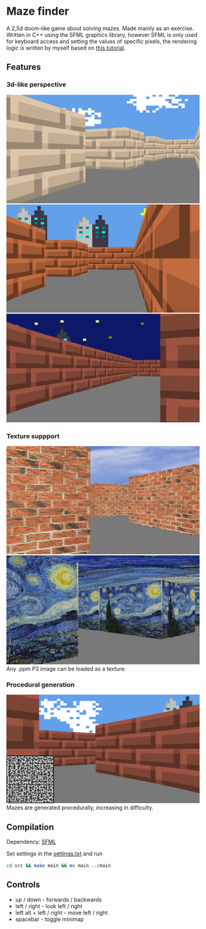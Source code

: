 # Maze finder
A 2,5d doom-like game about solving mazes. Made mainly as an exercise. Written in C++ using the SFML graphics library, however SFML is only used for keyboard access and setting the values of specific pixels, the rendering logic is written by myself based on [this tutorial](https://github.com/vinibiavatti1/RayCastingTutorial).

## Features
### 3d-like perspective
![image](./screenshots/Screenshot%20from%202024-03-09%2023-24-01.png)
![image](./screenshots/Screenshot%20from%202024-03-09%2023-22-47.png)
![image](./screenshots/Screenshot%20from%202024-03-09%2023-23-16.png)

### Texture suppport
![image](./screenshots/Screenshot%20from%202024-03-09%2023-20-17.png)
![image](./screenshots/Screenshot%20from%202024-03-09%2023-59-34.png)
Any .ppm P3 image can be loaded as a texture.

### Procedural generation
![image](./screenshots/Screenshot%20from%202024-03-09%2023-25-16.png)
Mazes are generated procedurally, increasing in difficulty.

## Compilation
Dependency: [SFML](https://www.sfml-dev.org/)

Set settings in the [settings.txt](./settings.txt) and run
```bash
cd src && make main && mv main ../main
```

## Controls
- up / down - forwards / backwards
- left / right - look left / right
- left alt + left / right - move left / right
- spacebar - toggle minimap